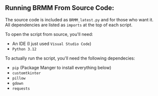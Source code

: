 ## Running BRMM From Source Code:

The source code is included as `BRMM_latest.py` and for those who want it. All dependencies are listed as `imports` at the top of each script.

To open the script from source, you'll need:
- An IDE (I just used `Visual Studio Code`)
- `Python 3.12`

To actually run the script, you'll need the following dependecies:
- `pip` (Package Manger to install everything below)
- `customtkinter`
- `pillow `
- `gdown`
- `requests`
